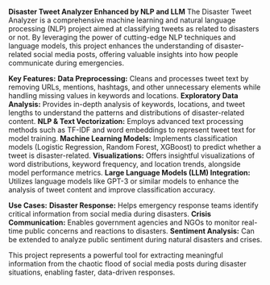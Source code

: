 **Disaster Tweet Analyzer Enhanced by NLP and LLM**
The Disaster Tweet Analyzer is a comprehensive machine learning and natural language processing (NLP) project aimed at classifying tweets as related to disasters or not. By leveraging the power of cutting-edge NLP techniques and language models, this project enhances the understanding of disaster-related social media posts, offering valuable insights into how people communicate during emergencies.

**Key Features:**
**Data Preprocessing:**  Cleans and processes tweet text by removing URLs, mentions, hashtags, and other unnecessary elements while handling missing values in keywords and locations.
**Exploratory Data Analysis:**  Provides in-depth analysis of keywords, locations, and tweet lengths to understand the patterns and distributions of disaster-related content.
**NLP & Text Vectorization:**  Employs advanced text processing methods such as TF-IDF and word embeddings to represent tweet text for model training.
**Machine Learning Models:** Implements classification models (Logistic Regression, Random Forest, XGBoost) to predict whether a tweet is disaster-related.
**Visualizations:**  Offers insightful visualizations of word distributions, keyword frequency, and location trends, alongside model performance metrics.
**Large Language Models (LLM) Integration:**  Utilizes language models like GPT-3 or similar models to enhance the analysis of tweet content and improve classification accuracy.

**Use Cases:**
**Disaster Response:** Helps emergency response teams identify critical information from social media during disasters.
**Crisis Communication:** Enables government agencies and NGOs to monitor real-time public concerns and reactions to disasters.
**Sentiment Analysis:** Can be extended to analyze public sentiment during natural disasters and crises.

This project represents a powerful tool for extracting meaningful information from the chaotic flood of social media posts during disaster situations, enabling faster, data-driven responses.




